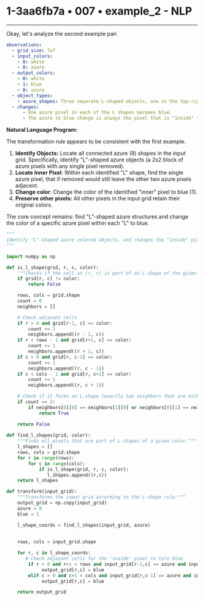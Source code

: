 # 1-3aa6fb7a • 007 • example_2 - NLP

---
Okay, let's analyze the second example pair.



```yaml
observations:
  - grid_size: 7x7
  - input_colors:
    - 0: white
    - 8: azure
  - output_colors:
    - 0: white
    - 1: blue
    - 8: azure
  - object_types:
    - azure_shapes: Three separate L-shaped objects, one in the top-right, one in the middle-left, and another in the bottom-right.
  - changes:
      - One azure pixel in each of the L shapes becomes blue.
      - The azure to blue change is always the pixel that is "inside" the "L" shape or "adjacent to the vertical and horizontal lines of the L"
```



**Natural Language Program:**

The transformation rule appears to be consistent with the first example.

1.  **Identify Objects:** Locate all connected azure (8) shapes in the input grid. Specifically, identify "L"-shaped azure objects (a 2x2 block of azure pixels with any single pixel removed).
2.  **Locate Inner Pixel**: Within each identified "L" shape, find the single azure pixel, that if removed would still leave the other two azure pixels adjacent.
3.  **Change color**: Change the color of the identified "inner" pixel to blue (1).
4.  **Preserve other pixels:** All other pixels in the input grid retain their original colors.

The core concept remains: find "L"-shaped azure structures and change the color of a specific azure pixel within each "L" to blue.



```python
"""
Identify "L"-shaped azure colored objects, and changes the "inside" pixel from azure to blue while all other pixels remain the same.
"""

import numpy as np

def is_l_shape(grid, r, c, color):
    """Checks if the cell at (r, c) is part of an L-shape of the given color."""
    if grid[r, c] != color:
        return False

    rows, cols = grid.shape
    count = 0
    neighbors = []

    # Check adjacent cells
    if r > 0 and grid[r-1, c] == color:
        count += 1
        neighbors.append((r - 1, c))
    if r < rows - 1 and grid[r+1, c] == color:
        count += 1
        neighbors.append((r + 1, c))
    if c > 0 and grid[r, c-1] == color:
        count += 1
        neighbors.append((r, c - 1))
    if c < cols - 1 and grid[r, c+1] == color:
        count += 1
        neighbors.append((r, c + 1))

    # Check if it forms an L-shape (exactly two neighbors that are either both horizontal or both vertical)
    if count == 2:
        if neighbors[0][0] == neighbors[1][0] or neighbors[0][1] == neighbors[1][1]:  # Check rows or cols
            return True

    return False
    
def find_l_shapes(grid, color):
    """Finds all pixels that are part of L-shapes of a given color."""
    l_shapes = []
    rows, cols = grid.shape
    for r in range(rows):
        for c in range(cols):
            if is_l_shape(grid, r, c, color):
               l_shapes.append((r,c))
    return l_shapes

def transform(input_grid):
    """Transforms the input grid according to the L-shape rule."""
    output_grid = np.copy(input_grid)
    azure = 8
    blue = 1

    l_shape_coords = find_l_shapes(input_grid, azure)
    
    
    rows, cols = input_grid.shape

    for r, c in l_shape_coords:
       # Check adjacent cells for the 'inside' pixel to turn blue
        if r > 0 and r+1 < rows and input_grid[r-1,c] == azure and input_grid[r+1,c] == azure:
             output_grid[r,c] = blue
        elif c > 0 and c+1 < cols and input_grid[r,c-1] == azure and input_grid[r,c+1] == azure:
             output_grid[r,c] = blue        

    return output_grid
```
